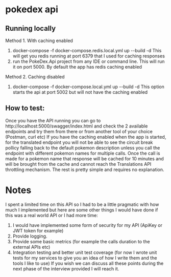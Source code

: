 # pokedex api

## Running locally
Method 1. With caching enabled
1. docker-compose -f docker-compose.redis.local.yml up --build -d
   This will get you redis running at port 6379 that I used for caching responses
2. run the PokeDex.Api project from any IDE or command line. This will run it on port 5000. By default the app has redis caching enabled

Method 2. Caching disabled
1. docker-compose -f docker-compose.local.yml up --build -d
  This option starts the api at port 5002 but will not have the caching enabled
  
## How to test:
Once you have the API running you can go to http://localhost:5000/swagger/index.html and check the 2 available endpoints and try them from there or from another tool of your choice (Postman, curl etc)
If you have the caching enabled when the app is started, for the translated endpoint you will not be able to see the circuit break pollicy falling back to the default pokemon description unless you call the endpoint with different pokemon names for multiple calls.
Once the call is made for a pokemon name that response will be cached for 10 minutes and will be brought from the cache and cannot reach the Translations API throttling mechanism. 
The rest is pretty simple and requires no explanation.

# Notes
I spent a limited time on this API so I had to be a little pragmatic with how much I implemented but here are some other things I would have done if this was a real world API or I had more time:
1. I would have implemented some form of security for my API (ApiKey or JWT token for example)
2. Provide logging. 
3. Provide some basic metrics (for example the calls duration to the external APIs etc)
4. Integration testing and better unit test coverage (for now I wrote unit tests for my services to give you an idea of how I write them and the tools I like to use)
If you wish we can discuss all these points during the next phase of the interview provided I will reach it.
